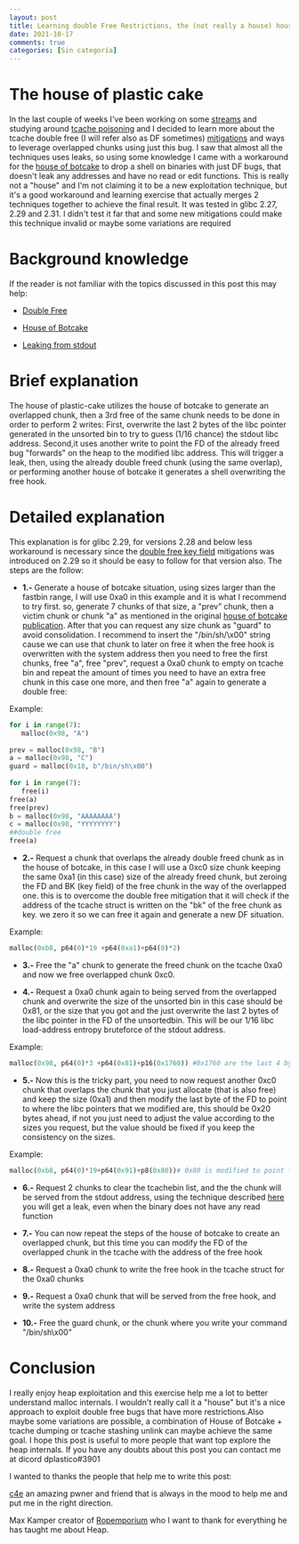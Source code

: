 ```yaml
---
layout: post
title: Learning double Free Restrictions, the (not really a house) house of plastic-cake
date: 2021-10-17
comments: true
categories: [Sin categoría]
---
```

# The house of plastic cake

In the last couple of weeks I've been working on some [streams](https://www.youtube.com/watch?v=z-_JbUHwwSc) and studying around [tcache poisoning](https://github.com/shellphish/how2heap/blob/master/glibc_2.31/tcache_poisoning.c) and I decided to learn more about the tcache double free (I will refer also as DF sometimes) [mitigations](https://blog.infosectcbr.com.au/2019/09/linux-heap-glibc-tcache-double-free.html) and ways to leverage overlapped chunks using just this bug. I saw that almost all the techniques uses leaks, so using some knowledge I came with a workaround for the [house of botcake](https://github.com/shellphish/how2heap/blob/master/glibc_2.31/house_of_botcake.c) to drop a shell on binaries with just DF bugs, that doesn't leak any addresses and have no read or edit functions.
This is really not a "house" and I'm not claiming it to be a new exploitation technique, but it's a good workaround and learning exercise that actually merges 2 techniques together to achieve the final result. It was tested in glibc 2.27, 2.29 and 2.31. I didn't test it far that and some new mitigations could make this technique invalid or maybe some variations are required
 
# Background knowledge
 
If the reader is not familiar with the topics discussed in this post this may help:
 
- [Double Free](https://heap-exploitation.dhavalkapil.com/attacks/double_free)
 
- [House of Botcake](https://github.com/shellphish/how2heap/blob/master/glibc_2.31/house_of_botcake.c)
 
- [Leaking from stdout](https://vigneshsrao.github.io/posts/babytcache/)


# Brief explanation

The house of plastic-cake utilizes the house of botcake to generate an overlapped chunk, then a 3rd free of the same chunk  needs to be done in order to perform 2 writes: First, overwrite the last 2 bytes of the libc pointer generated in the unsorted bin to try to guess (1/16 chance) the stdout libc address. Second,it uses another write to point the FD of the already freed bug "forwards" on the heap to the modified libc address. This will trigger a leak, then, using the already double freed chunk (using the same overlap), or performing another house of botcake it generates a shell overwriting the free hook.

# Detailed explanation

This explanation is for glibc 2.29, for versions 2.28 and below less workaround is necessary since the [double free key field](https://blog.infosectcbr.com.au/2019/09/linux-heap-glibc-tcache-double-free.html) mitigations was introduced on 2.29 so it should be easy to follow for that version also. The steps are the follow:

* **1.-** Generate a house of botcake situation, using sizes larger than the fastbin range, I will use  0xa0 in this example and it is what I recommend to try first. so,  generate 7 chunks of that size, a "prev” chunk, then a victim chunk or chunk "a" as mentioned in the original [house of botcake publication](https://github.com/shellphish/how2heap/blob/master/glibc_2.31/house_of_botcake.c). After that you can request any size  chunk as "guard" to avoid consolidation. I recommend to insert the "/bin/sh/\x00" string cause we can use that chunk to later on free it when the free hook is overwritten with the system address then you need to free the first chunks, free "a", free "prev", request a 0xa0 chunk to empty on tcache bin and repeat the amount of times you need to have an extra free chunk in this case one more, and then free "a" again to generate a double free:
 
Example:
```python
for i in range(7):
   malloc(0x98, "A")
 
prev = malloc(0x98, "B")
a = malloc(0x98, "C")
guard = malloc(0x18, b"/bin/sh\x00")
 
for i in range(7):
   free(i)
free(a)
free(prev)
b = malloc(0x98, "AAAAAAAA")
c = malloc(0x98, "YYYYYYYY")
##double free
free(a)
```

* **2.-** Request a chunk that overlaps the already double freed chunk as in the house of botcake, in this case I will  use a 0xc0 size chunk keeping the same 0xa1 (in this case) size of the already freed chunk, but zeroing the FD and BK (key field) of the free chunk in the way of the overlapped one. this is to overcome the double free mitigation that it will check if the address of the tcache struct is written on the "bk" of the free chunk as key. we zero it so we can free it again and generate a new DF situation.
 
Example:
```python
malloc(0xb8, p64(0)*19 +p64(0xa1)+p64(0)*2)
```
 
* **3.-** Free the "a" chunk to generate the freed chunk on the tcache 0xa0 and now we free overlapped chunk 0xc0.
 
* **4.-** Request a 0xa0 chunk again to being served from the overlapped chunk and overwrite the size of the unsorted bin in this case should be 0x81, or the size that you got and the just overwrite the last 2 bytes of the libc pointer in the FD of the unsortedbin. This will be our 1/16 libc load-address entropy bruteforce of the stdout address.
 
Example:
```python
malloc(0x98, p64(0)*3 +p64(0x81)+p16(0x1760)) #0x1760 are the last 4 bytes we bruteforce the 4th byte 
```
 
* **5.-** Now this is the tricky part, you need to now request another 0xc0 chunk that overlaps the chunk that you just allocate (that is also free) and keep the size (0xa1) and then modify the last byte of the FD to point to where the libc pointers that we modified are, this should be 0x20 bytes ahead, if not you just need to adjust the value according to the sizes you request, but the value should be fixed if you keep the consistency on the sizes.
 
Example:
```python
malloc(0xb8, p64(0)*19+p64(0x91)+p8(0x80))# 0x80 is modified to point forwards in the heap where the overwritten libc pointer is
```

* **6.-** Request 2 chunks to clear the tcachebin list, and the the chunk will be served from the stdout address, using the technique described [here](https://vigneshsrao.github.io/posts/babytcache/) you will get a leak, even when the binary does not have any read function

* **7.-** You can now repeat the steps of the house of botcake to create an overlapped chunk, but this time you can modify the FD of the overlapped chunk in the tcache with the address of the free hook

* **8.-** Request a 0xa0 chunk to write the free hook in the tcache struct for the 0xa0 chunks

* **9.-** Request a 0xa0 chunk that will be served from the free hook, and write the system address

* **10.-** Free the guard chunk, or the chunk where you write your command "/bin/sh\x00"

# Conclusion
 
I really enjoy heap exploitation and this exercise help me a lot to better understand malloc internals. I wouldn't really call it a "house" but it's a nice approach to exploit double free bugs that have more restrictions.Also maybe some variations are possible, a combination of House of Botcake + tcache dumping or tcache stashing unlink can maybe achieve the same goal.
I hope this post is useful to more people that want top explore the heap internals. If you have any doubts about this post you can contact me at dicord dplastico#3901
 
I wanted to thanks the people that help me to write this post:
 
[c4e](https://c4ebt.github.io/) an amazing pwner and friend that is always in the mood to help me and put me in the right direction.
 
Max Kamper creator of [Ropemporium](https://ropemporium.com/) who I want to thank for everything he has taught me about Heap.